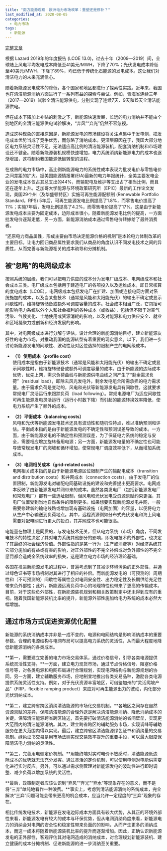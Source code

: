 ```yaml
---
title: "南方能源观察｜欧洲电力市场改革：重塑还是修补？"
last_modified_at: 2020-08-05
categories:
  - 电力市场
tags:
  - 新能源
---
```


[完整文章](https://mp.weixin.qq.com/s/DbbSpBBXWXTj28FedMuVrg)

根据 Lazard 2019年的年度报告 (LCOE 13.0)，过去十年（2009—2019）间，全球陆上风电平均发电成本降低至41美元/MWH，下降了70%；光伏发电成本降低至40美元/MWH，下降了89%，均已低于传统化石能源的发电成本。这让我们对清洁电力的未来充满信心。

随着新能源发电成本的降低，各个国家和地区都进行了探索性实践。近年来，我国也在清洁能源消纳方面进行了一系列有益的探索与尝试。例如，青海省连续三年（2017—2019）试验全清洁能源供电，分别实现了连续7天、9天和15天全清洁能源供电。

但在成本下降加上补贴的刺激之下，新能源快速发展，长远的电力消纳并不能由个别地区的全清洁能源供电试验解决，“弃风”“弃光”仍然不容忽视。

造成这种现象的直接原因是，新能源发电的市场建设将关注点集中于发电侧，把发电成本优势当成了竞争优势，而忽略了消纳成本。更深层原因在于，我国大部分地区电力系统灵活性不足，无法适应高比例的清洁能源装机，配套消纳机制和市场建设还不健全。随着新能源装机规模快速增加，电力系统消纳新能源电力的成本也逐渐增加，这将制约我国能源低碳转型的进程。

在成熟的电力市场中，高比例新能源电力的系统性成本表现为批发电价与零售电价之间差距的扩大。据美国能源情报署(EIA)最新的电力年报统计，全美主要发电企业的发电成本仅占其总支出的44%，而输配电及维护等支出占了相当比例，而且还在逐年上升。芝加哥大学能源与环境政策研究所（EPIC）最新的工作论文发现，美国29个州（及华盛顿特区）实施可再生能源配额制 (Renewable Portfolio Standard，RPS) 5年后，可再生能源发电比例提高了1.8%，而零售电价提高了11%；实施7年后，发电比例提高了4.2%，而零售电价提高了17%。这是由于新能源发电成本主要为固定成本，边际成本很小，随着新能源发电比例的提高，一方面批发电价逐渐走低，另一方面，新能源消纳成本通过零售电价转嫁给了最终消费者。

“还原电力商品属性，形成主要由市场决定能源价格的机制”是本轮电力体制改革的主要目标。让电力回归商品属性要求我们从商品的角度认识不同发电技术之间的异质性，从而完善与新能源相关的成本疏导和分摊机制。


## 被“忽略”的电网级成本

按照系统的层级，我们可以把电力供应的成本分为发电厂级成本、电网级成本和社会成本三类。电厂级成本包括用于建造电厂的各项投入以及运维成本，即日常核算的度电成本（LCOE）。电网级成本包括发电厂在扩建、加固或连接电网方面对系统施加的成本，以及当某些技术（通常是风能和太阳能光伏）的输出不确定或显示间歇性时，维持旋转储备或额外可调度容量的成本。社会成本相当广泛，它包括可能影响电力系统以外个人和社会福利的各种成本（或收益），包括但不限于对空气污染、气候变化、土地使用或资源消耗的影响，以及对能源和电力供应安全、就业和区域凝聚力或创新和经济发展的影响。

其中，对电网级成本进行分解与评估，设计合理的新能源消纳目标，建立新能源友好性的电力市场，对推动我国的能源转型有着重要的现实意义。以下，我们进一步讨论新能源发电的间歇性、波动性及对区位选择的限制产生的电网级成本。

- **（1）使用成本（profile cost）**  
使用成本是指由于新能源技术（通常是风能和太阳能光伏）的输出不确定或显示间歇性时，维持旋转储备或额外可调度容量的成本。由于新能源的边际成本优势，优先上网，需求负荷曲线与新能源供电曲线之间产生了“剩余需求负荷”（residual load），即除去风光发电外，剩余发电组合所需承担的电力需求量。由于需求负荷是变动的，风电和光伏等新能源发电具有间歇性，这就要求常规电厂灵活运行来跟踪负荷（load following）。常规电源电厂为适应间歇性可再生能源发电灵活运行（运行小时数下降）而引起的能源转换效率降低，使电力系统产生了额外的成本。

- **（2）平衡成本（balancing costs）**  
风电和光伏等新能源发电技术还具有波动性和随机性特点，难以准确预测和评估。平衡成本指的是由于新能源发电的不确定性和预测误差导致的成本。一方面，由于新能源发电的不确定性和预测误差，为了保证电力系统的稳定与安全，需要相应增加旋转备用电源；另一方面，新能源发电量的不确定性也可能导致常规发电厂的爬坡和循环增加，使常规电厂调度效率低下，从而增加系统成本。

- **（3）电网相关成本（grid-related costs）**  
电网相关成本指的是由于新能源电源区位限制产生的输配电成本（transition and distribution costs）和并网成本（connection costs）。由于发电厂的位置限制，新能源发电对输配电网基础设施的建设和完善提出更高要求。电网成本反映了由新能源发电并网带来的成本。虽然各类发电厂（包括新能源发电厂和常规电厂）都有一些选址限制，但风电和光伏发电受资源禀赋约束更强，其电厂位置受到当地自然条件的限制更多。如果想要实现新能源发电并网，一般需要修建新的输电线路或增加现有基础设施（电网加固）的容量，以便将电力从生产中心输送到负荷地点。其中，远程资源例如分布式光伏发电和海上风电需要对配电网进行更大的投资，其并网成本也可能很高。

电能量在物理上是同质的，与发电技术无关，但从电力系统（市场）角度，不同发电技术的特性决定了其对电力系统其他部分的影响，即发电技术的外部性，也决定了其最终的社会经济价值。外部性指的是某一行为（生产或消费等）对经济系统其它部分施加的有益或有害的影响，对正外部性的不完全补偿或对负外部性的不完全惩罚都会造成全系统效率的损失，这是建立电力市场的经济理论基础。

各国在推进新能源发电的过程中，普遍考虑到了其减少环境污染的正外部性，并通过绿色证书等市场机制对其进行了相应的补偿。而新能源发电的（可预测的）周期性和（不可预测的）间歇性等属性会对电网安全性、出力稳定性及长期供给充足性带来负外部性；此外，新能源远离负荷中心的地理特性也带来了更高的传输成本。目前，对于这些负外部性，在新能源装机规划和相关政策制定中还未得到应有的重视。随着我国新能源装机比率的提升，新能源外部性施加给电力系统的成本必然大幅增加。

## 通过市场方式促进资源优化配置

新能源的系统消纳成本并非是一成不变的，电源和电网结构是影响消纳成本的重要参数。合理的电源结构与电网布局可以提高电力系统的灵活性，从而最大程度地降低新能源消纳的各类成本。

**第一，需要建立完善的电力市场交易体系，通过价格信号，引导各类电源提供系统灵活性支持。**一方面，建立电力现货市场，通过节点价格信号、阻塞价格信号等，对各类电源和电网布局进行合理规划，实现电网结构与新能源规划的协同。另一方面，建立辅助服务市场，应地制宜地推出各类交易品种，激励各类电源提供系统灵活性支持。例如，对于光伏资源丰富地区，可借鉴加州的“灵活爬坡产品”（FRP，flexible ramping product）来应对可再生能源出力的波动，内化部分光伏消纳成本。

**第二，建立跨省跨区消纳清洁能源的市场化交易机制。**各地区之间存在自然资源禀赋的差异，保障清洁能源的合理外送是解决清洁能源消纳、降低消纳成本的关键。保障清洁能源跨省跨区输送，首先要打破清洁能源消纳的省间壁垒，实现更大范围内的清洁能源消纳。其次，建立跨省跨区的辅助服务市场，实现调峰等辅助服务在更大范围内得以实现。最后，建立跨省区清洁能源绿色证书和消纳量的交易机制。绿色证书交易是用市场法则实现交易效率提升的重要手段，可以最大限度保障清洁电力消纳的灵活性。

**第三，完善用电侧定价机制。**用能终端对实时电价不敏感时，清洁能源低边际成本的优势就无法充分发挥。通过灵活的定价机制，可以使用电侧对电能供需变化进行实时反应。另外，可以通过需求侧管理对新能源发电的波动性进行即时调整、减少负荷以增加系统的灵活性。

**最后，政策制定者应该认识到“弃风”“弃光”“弃水”等现象存在的意义，而不是将“三弃”单纯地看作一种浪费。**事实上，考虑到清洁能源消纳的系统成本，完全解决“三弃”问题可能会带来更高的机会成本，应当允许一定程度的“三弃”现象的存在。

相比传统发电技术，新能源在发电边际成本方面具有较大优势，从其正的环境外部性来看，新能源发电有较大的成本与环保优势，但从电网消纳角度来看，新能源电力的消纳会对电网的安全性和稳定性带来负面的的影响，从而产生更多的消纳成本，而这一成本将随着新能源装机比率的提升而逐渐增加。因此，正确认识新能源发电的正外部性，客观评估其对电网造成的消纳成本，对合理规划新能源装机、建立健康的成本分摊机制、促进新能源的进一步消纳至关重要。
